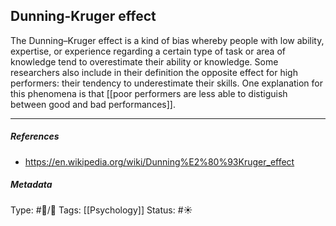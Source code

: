 ## Dunning-Kruger effect  # 

The Dunning–Kruger effect is a kind of bias whereby people with low ability, expertise, or experience regarding a certain type of task or area of knowledge tend to overestimate their ability or knowledge. Some researchers also include in their definition the opposite effect for high performers: their tendency to underestimate their skills. One explanation for this phenomena is that [[poor performers are less able to distiguish between good and bad performances]].

___

##### References

- https://en.wikipedia.org/wiki/Dunning%E2%80%93Kruger_effect

##### Metadata

Type: #🔵/🔵 
Tags: [[Psychology]]
Status: #☀️ 